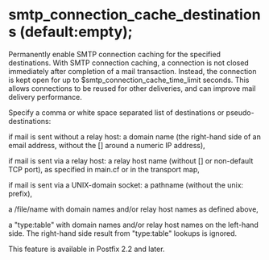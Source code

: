 # smtp_connection_cache_destinations (default:empty); 

 Permanently enable SMTP connection caching for the specified
destinations.  With SMTP connection caching, a connection is not
closed immediately after completion of a mail transaction.  Instead,
the connection is kept open for up to $smtp_connection_cache_time_limit
seconds.  This allows connections to be reused for other deliveries,
and can improve mail delivery performance. 

 Specify a comma or white space separated list of destinations
or pseudo-destinations: 



 if mail is sent without a relay host: a domain name (the
right-hand side of an email address, without the [] around a numeric
IP address),

 if mail is sent via a relay host: a relay host name (without
[] or non-default TCP port), as specified in main.cf or in the
transport map,

 if mail is sent via a UNIX-domain socket: a pathname (without
the unix: prefix),

 a /file/name with domain names and/or relay host names as
defined above,

 a "type:table" with domain names and/or relay host names on
the left-hand side.  The right-hand side result from "type:table"
lookups is ignored.



 This feature is available in Postfix 2.2 and later. 


